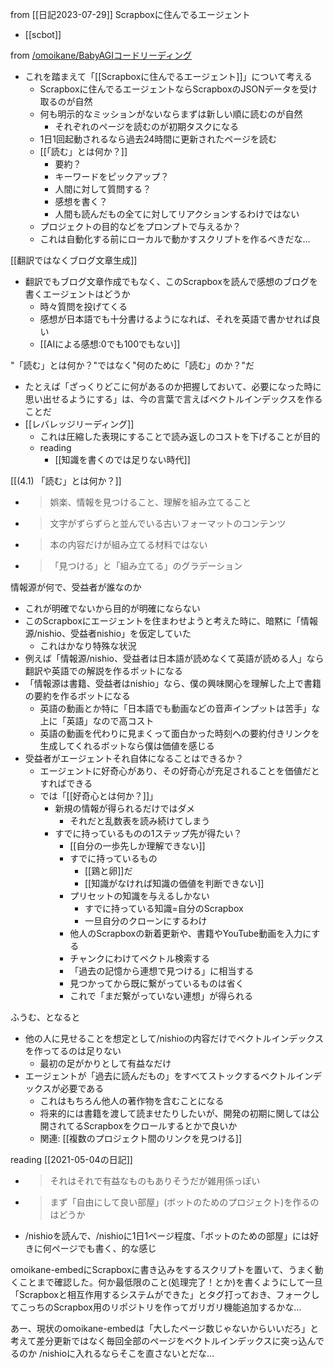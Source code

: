 
from [[日記2023-07-29]]
Scrapboxに住んでるエージェント
- [[scbot]]


from [/omoikane/BabyAGIコードリーディング](https://scrapbox.io/omoikane/BabyAGIコードリーディング)
- これを踏まえて「[[Scrapboxに住んでるエージェント]]」について考える
    - Scrapboxに住んでるエージェントならScrapboxのJSONデータを受け取るのが自然
    - 何も明示的なミッションがないならまずは新しい順に読むのが自然
        - それぞれのページを読むのが初期タスクになる
    - 1日1回起動されるなら過去24時間に更新されたページを読む
    - [[「読む」とは何か？]]
        - 要約？
        - キーワードをピックアップ？
        - 人間に対して質問する？
        - 感想を書く？
        - 人間も読んだもの全てに対してリアクションするわけではない
    - プロジェクトの目的などをプロンプトで与えるか？
    - これは自動化する前にローカルで動かすスクリプトを作るべきだな…

[[翻訳ではなくブログ文章生成]]
- 翻訳でもブログ文章作成でもなく、このScrapboxを読んで感想のブログを書くエージェントはどうか
    - 時々質問を投げてくる
    - 感想が日本語でも十分書けるようになれば、それを英語で書かせれば良い
    - [[AIによる感想:0でも100でもない]]

"「読む」とは何か？"ではなく"何のために「読む」のか？"だ
- たとえば「ざっくりどこに何があるのか把握しておいて、必要になった時に思い出せるようにする」は、今の言葉で言えばベクトルインデックスを作ることだ
- [[レバレッジリーディング]]
    - これは圧縮した表現にすることで読み返しのコストを下げることが目的
    - reading
        - [[知識を書くのでは足りない時代]]

[[(4.1) 「読む」とは何か？]]
- > 娯楽、情報を見つけること、理解を組み立てること
- > 文字がずらずらと並んでいる古いフォーマットのコンテンツ
- > 本の内容だけが組み立てる材料ではない
- > 「見つける」と「組み立てる」のグラデーション

情報源が何で、受益者が誰なのか
- これが明確でないから目的が明確にならない
- このScrapboxにエージェントを住まわせようと考えた時に、暗黙に「情報源/nishio、受益者nishio」を仮定していた
    - これはかなり特殊な状況
- 例えば「情報源/nishio、受益者は日本語が読めなくて英語が読める人」なら翻訳や英語での解説を作るボットになる
- 「情報源は書籍、受益者はnishio」なら、僕の興味関心を理解した上で書籍の要約を作るボットになる
    - 英語の動画とか特に「日本語でも動画などの音声インプットは苦手」な上に「英語」なので高コスト
    - 英語の動画を代わりに見まくって面白かった時刻への要約付きリンクを生成してくれるボットなら僕は価値を感じる
- 受益者がエージェントそれ自体になることはできるか？
    - エージェントに好奇心があり、その好奇心が充足されることを価値だとすればできる
    - では「[[好奇心とは何か？]]」
        - 新規の情報が得られるだけではダメ
            - それだと乱数表を読み続けてしまう
        - すでに持っているものの1ステップ先が得たい？
            - [[自分の一歩先しか理解できない]]
            - すでに持っているもの
                - [[鶏と卵]]だ
                - [[知識がなければ知識の価値を判断できない]]
            - プリセットの知識を与えるしかない
                - すでに持っている知識=自分のScrapbox
                - 一旦自分のクローンにするわけ
            - 他人のScrapboxの新着更新や、書籍やYouTube動画を入力にする
            - チャンクにわけてベクトル検索する
            - 「過去の記憶から連想で見つける」に相当する
            - 見つかってから既に繋がっているものは省く
            - これで「まだ繋がっていない連想」が得られる

ふうむ、となると
- 他の人に見せることを想定として/nishioの内容だけでベクトルインデックスを作ってるのは足りない
    - 最初の足がかりとして有益なだけ
- エージェントが「過去に読んだもの」をすべてストックするベクトルインデックスが必要である
    - これはもちろん他人の著作物を含むことになる
    - 将来的には書籍を渡して読ませたりしたいが、開発の初期に関しては公開されてるScrapboxをクロールするとかで良いか
    - 関連: [[複数のプロジェクト間のリンクを見つける]]

reading [[2021-05-04の日記]]
- > それはそれで有益なものもありそうだが雑用係っぽい
- > まず「自由にして良い部屋」(ボットのためのプロジェクト)を作るのはどうか
- /nishioを読んで、/nishioに1日1ページ程度、「ボットのための部屋」には好きに何ページでも書く、的な感じ

omoikane-embedにScrapboxに書き込みをするスクリプトを置いて、うまく動くことまで確認した。何か最低限のこと(処理完了！とか)を書くようにして一旦「Scrapboxと相互作用するシステムができた」とタグ打っておき、フォークしてこっちのScrapbox用のリポジトリを作ってガリガリ機能追加するかな…

あー、現状のomoikane-embedは「大したページ数じゃないからいいだろ」と考えて差分更新ではなく毎回全部のページをベクトルインデックスに突っ込んでるのか
/nishioに入れるならそこを直さないとだな…
